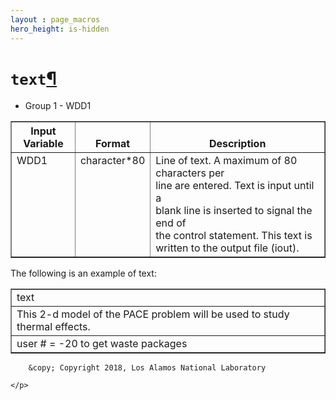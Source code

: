 ```yaml
---
layout : page_macros
hero_height: is-hidden
---
```


<h1><code class="docutils literal notranslate"><span class="pre">text</span></code><a class="headerlink" href="#text" title="Permalink to this headline">¶</a></h1>
<ul class="simple">
<li>Group 1 - WDD1</li>
</ul>
<table border="1" class="docutils">
<colgroup>
<col width="21%" />
<col width="18%" />
<col width="62%" />
</colgroup>
<thead valign="bottom">
<tr class="row-odd"><th class="head">Input Variable</th>
<th class="head">Format</th>
<th class="head">Description</th>
</tr>
</thead>
<tbody valign="top">
<tr class="row-even"><td>WDD1</td>
<td>character*80</td>
<td><div class="first last line-block">
<div class="line">Line of text. A maximum of 80 characters per</div>
<div class="line">line are entered. Text is input until a</div>
<div class="line">blank line is inserted to signal the end of</div>
<div class="line">the control statement. This text is</div>
<div class="line">written to the output file (iout).</div>
</div>
</td>
</tr>
</tbody>
</table>
<p>The following is an example of text:</p>
<table border="1" class="docutils">
<colgroup>
<col width="100%" />
</colgroup>
<tbody valign="top">
<tr class="row-odd"><td>text</td>
</tr>
<tr class="row-even"><td>This 2-d model of the PACE problem will be used to study thermal effects.</td>
</tr>
<tr class="row-odd"><td>user # = -20 to get waste packages</td>
</tr>
</tbody>
</table>
  <div role="contentinfo">
    <p>
        
        &copy; Copyright 2018, Los Alamos National Laboratory

    </p>
  </div>